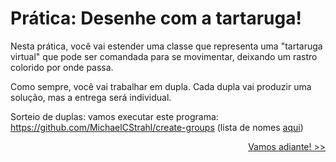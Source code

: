 # Prática: Desenhe com a tartaruga!


Nesta prática, você vai estender uma classe que representa uma "tartaruga virtual" que pode ser comandada para se movimentar, deixando um rastro colorido por onde passa. 

Como sempre, você vai trabalhar em dupla. Cada dupla vai produzir uma solução, mas a entrega será individual. 

Sorteio de duplas: vamos executar este programa: https://github.com/MichaelCStrahl/create-groups (lista de nomes [aqui](../java02/src/ParaGroups.java))

<p align="right"><a href="instructions/README01.md">Vamos adiante! >></a> </p>

